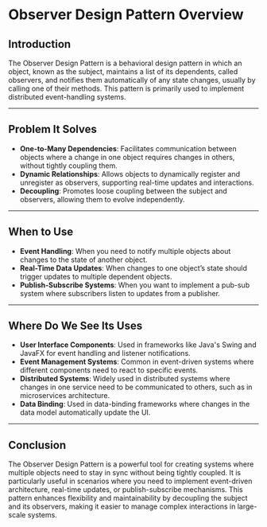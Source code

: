 # Observer Design Pattern Overview

## Introduction
The Observer Design Pattern is a behavioral design pattern in which an object, known as the subject, maintains a list of its dependents, called observers, and notifies them automatically of any state changes, usually by calling one of their methods. This pattern is primarily used to implement distributed event-handling systems.

---

## Problem It Solves
- **One-to-Many Dependencies**: Facilitates communication between objects where a change in one object requires changes in others, without tightly coupling them.
- **Dynamic Relationships**: Allows objects to dynamically register and unregister as observers, supporting real-time updates and interactions.
- **Decoupling**: Promotes loose coupling between the subject and observers, allowing them to evolve independently.

---

## When to Use
- **Event Handling**: When you need to notify multiple objects about changes to the state of another object.
- **Real-Time Data Updates**: When changes to one object’s state should trigger updates to multiple dependent objects.
- **Publish-Subscribe Systems**: When you want to implement a pub-sub system where subscribers listen to updates from a publisher.

---

## Where Do We See Its Uses
- **User Interface Components**: Used in frameworks like Java's Swing and JavaFX for event handling and listener notifications.
- **Event Management Systems**: Common in event-driven systems where different components need to react to specific events.
- **Distributed Systems**: Widely used in distributed systems where changes in one service need to be communicated to others, such as in microservices architecture.
- **Data Binding**: Used in data-binding frameworks where changes in the data model automatically update the UI.

---

## Conclusion
The Observer Design Pattern is a powerful tool for creating systems where multiple objects need to stay in sync without being tightly coupled. It is particularly useful in scenarios where you need to implement event-driven architecture, real-time updates, or publish-subscribe mechanisms. This pattern enhances flexibility and maintainability by decoupling the subject and its observers, making it easier to manage complex interactions in large-scale systems.

